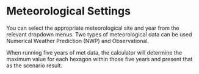 # Meteorological Settings

You can select the appropriate meteorological site and year from the relevant dropdown menus. Two types of meteorological data can be used Numerical Weather Prediction (NWP) and Observational.

When running five years of met data, the calculator will determine the maximum value for each hexagon within those five years and present that as the scenario result.

<div id='section2b'></div>
